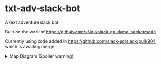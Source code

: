 # txt-adv-slack-bot

A text adventure slack bot

Built on the work of <https://github.com/xNok/slack-go-demo-socketmode>

Currently using code added in <https://github.com/slack-go/slack/pull/904> which is awaiting merge

<details>
    <summary>Map Diagram (Spoiler warning)</summary>
    ![map diagram for the adventure](documents/map_diagram.png)
</details>
